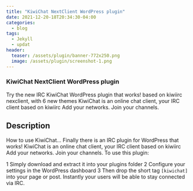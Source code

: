 ```yaml
---
title: "KiwiChat NextClient WordPress plugin"
date: 2021-12-20-18T20:34:30-04:00
categories:
  - blog
tags:
  - Jekyll
  - updat
header:
  teaser: /assets/plugin/banner-772x250.png
  image: /assets/plugin/screenshot-1.png
---
```



### KiwiChat NextClient WordPress plugin

Try the new IRC KiwiChat WordPress plugin that works! based on kiwiirc nexclient, with 6 new themes
KiwiChat is an online chat client, your IRC client based on kiwiirc Add your networks. Join your channels.

## Description

How to use KiwiChat… Finally there is an IRC plugin for WordPress that works! KiwiChat is an online chat client, your IRC client based on kiwiirc Add your networks. Join your channels. To use this plugin:

  1 Simply download and extract it into your plugins folder
  2 Configure your settings in the WordPress dashboard
  3 Then drop the short tag ```[kiwichat]``` into your page or post. Instantly your users will be able to stay connected via IRC.

